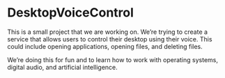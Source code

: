 # DesktopVoiceControl

This is a small project that we are working on. We’re trying to create a service that allows users to control their desktop using their voice. This could include opening applications, opening files, and deleting files.

We’re doing this for fun and to learn how to work with operating systems, digital audio, and artificial intelligence.
